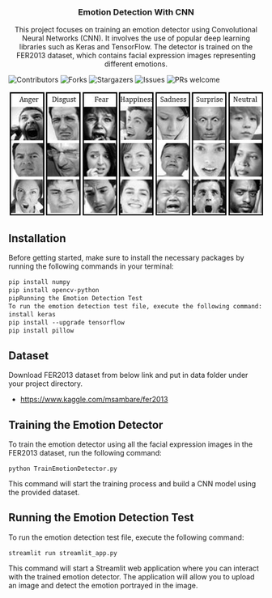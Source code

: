 <p align="center">
  <h3 align="center">Emotion Detection With CNN</h3>
  <p align="center">
    This project focuses on training an emotion detector using Convolutional Neural Networks (CNN). It involves the use of popular deep learning libraries such as Keras and TensorFlow. The detector is trained on the FER2013 dataset, which contains facial expression images representing different emotions.
    <br/>
  </p>
</p>

![Contributors](https://img.shields.io/github/contributors/mr-mamun-50/Emotion_Detection-Deep_learning?color=dark-green) ![Forks](https://img.shields.io/github/forks/mr-mamun-50/Emotion_Detection-Deep_learning?style=social) ![Stargazers](https://img.shields.io/github/stars/mr-mamun-50/Emotion_Detection-Deep_learning?style=social) ![Issues](https://img.shields.io/github/issues/mr-mamun-50/Emotion_Detection-Deep_learning) ![PRs welcome](https://img.shields.io/badge/PRs-welcome-brightgreen.svg?style=flat-square)

![screenshot_profile](./screenshots/FER-2013-sample-images-for-facial-emotion-recognition.jpg)

## Installation
Before getting started, make sure to install the necessary packages by running the following commands in your terminal:

```
pip install numpy
pip install opencv-python
pipRunning the Emotion Detection Test
To run the emotion detection test file, execute the following command:
install keras
pip install --upgrade tensorflow
pip install pillow
```
## Dataset
Download FER2013 dataset from below link and put in data folder under your project directory.
-   https://www.kaggle.com/msambare/fer2013

## Training the Emotion Detector
To train the emotion detector using all the facial expression images in the FER2013 dataset, run the following command:

```
python TrainEmotionDetector.py
```
This command will start the training process and build a CNN model using the provided dataset.

## Running the Emotion Detection Test
To run the emotion detection test file, execute the following command:
```
streamlit run streamlit_app.py
```
This command will start a Streamlit web application where you can interact with the trained emotion detector. The application will allow you to upload an image and detect the emotion portrayed in the image.
